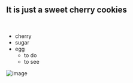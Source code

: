 ## It is just a sweet cherry cookies

​
- cherry
- sugar
- egg
  + to do 
  + to see


![image]( https://www.artmajeur.com/medias/standard/o/n/onalodge/artwork/12848063_fintch-small.jpg?v=1576159608)

